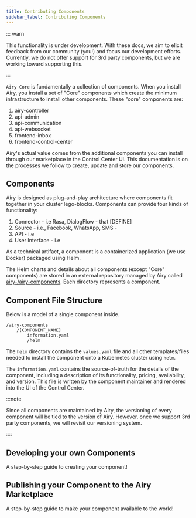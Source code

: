 ```yaml
---
title: Contributing Components
sidebar_label: Contributing Components
---
```


::: warn

This functionality is under development. With these docs, we aim to elicit feedback from our community (you!) and focus our development efforts. Currently, we do not offer support for 3rd party components, but we are working toward supporting this.

:::

`Airy Core` is fundamentally a collection of components. When you install Airy, you install a set of "Core" components which create the minimum infrastructure to install other components. These "core" components are:

1. airy-controller
2. api-admin
3. api-communication
4. api-websocket
5. frontend-inbox
6. frontend-control-center

Airy's actual value comes from the additional components you can install through our marketplace in the Control Center UI. This documentation is on the processes we follow to create, update and store our components.

## Components

Airy is designed as plug-and-play architecture where components fit together in your cluster lego-blocks. Components can provide four kinds of functionality:

1. Connector - i.e Rasa, DialogFlow - that [DEFINE]
2. Source - i.e., Facebook, WhatsApp, SMS -
3. API - i.e
4. User Interface - i.e

As a technical artifact, a component is a containerized application (we use Docker) packaged using Helm.

The Helm charts and details about all components (except "Core" components) are stored in an external repository managed by Airy called [airy-/airy-components](https://github.com/airyhq/airy-/airy-components). Each directory represents a component.

## Component File Structure

Below is a model of a single component inside.

```
/airy-components
	/[COMPONENT_NAME]
		information.yaml
		/helm
```

The `helm` directory contains the `values.yaml` file and all other templates/files needed to install the component onto a Kubernetes cluster using `helm`.

The `information.yaml` contains the source-of-truth for the details of the component, including a description of its functionality, pricing, availability, and version. This file is written by the component maintainer and rendered into the UI of the Control Center.

:::note

Since all components are maintained by Airy, the versioning of every component will be tied to the version of Airy. However, once we support 3rd party components, we will revisit our versioning system.

::::

## Developing your own Components

A step-by-step guide to creating your component!

## Publishing your Component to the Airy Marketplace

A step-by-step guide to make your component available to the world!
